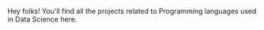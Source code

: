 Hey folks! You'll find all the projects related to Programming languages used in Data Science here.
